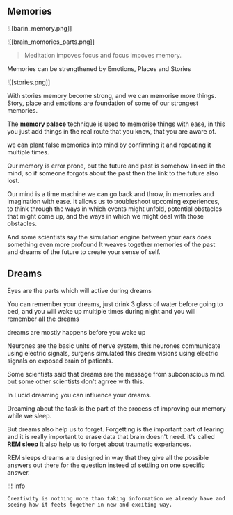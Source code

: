 ## Memories

![[barin_memory.png]]

![[brain_momories_parts.png]]

> Meditation impoves focus and focus impoves memory.

Memories can be strengthened by Emotions, Places and Stories

![[stories.png]]

With stories memory become strong, and we can memorise more things. 
Story, place and emotions are foundation of some of our strongest memories.

The **memory palace** technique is used to memorise things with ease, in this you just add things in the real route that you know, that you are aware of.

we can plant false memories into mind by confirming it and repeating it multiple times.

Our memory is error prone, but the future and past is somehow linked in the mind, so if someone forgots about the past then the link to the future also lost.

Our mind is a time machine we can go back and throw, in memories and imagination with ease. 
It allows us to troubleshoot upcoming experiences, to think through the ways in which events might unfold, potential obstacles that might come up, and the ways in which we might deal with those obstacles. 

And some scientists say the simulation engine between your ears does something even more profound It weaves together memories of the past and dreams of the future to create your sense of self.

## Dreams
Eyes are the parts which will active during dreams

You can remember your dreams, just drink 3 glass of water before going to bed, and you will wake up multiple times during night and you will remember all the dreams

dreams are mostly happens before you wake up

Neurones are the basic units of nerve system, this neurones communicate using electric signals, surgens simulated this dream visions using electric signals on exposed brain of patients.

Some scientists said that dreams are the message from subconscious mind. but some other scientists don't agrree with this.

In Lucid dreaming you can influence your dreams.

Dreaming about the task is the part of the process of  improving our memory while we sleep. 

But dreams also help us to forget. Forgetting is the important part of learing and it is really important to erase data that brain doesn't need. it's called **REM sleep** It also help us to forget about traumatic experiances.

REM sleeps dreams are designed in way that they give all the possible answers out there for the question insteed of settling on one specific answer.

!!! info

    Creativity is nothing more than taking information we already have and seeing how it feets together in new and exciting way.